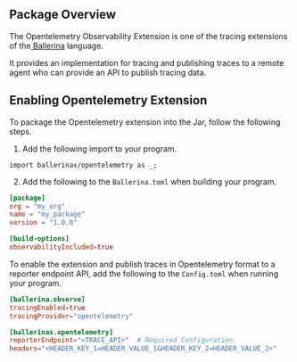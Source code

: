 ## Package Overview

The Opentelemetry Observability Extension is one of the tracing extensions of the<a target="_blank" href="https://ballerina.io/"> Ballerina</a> language.

It provides an implementation for tracing and publishing traces to a remote agent who can provide an API to publish tracing data.

## Enabling Opentelemetry Extension

To package the Opentelemetry extension into the Jar, follow the following steps.
1. Add the following import to your program.
```ballerina
import ballerinax/opentelemetry as _;
```

2. Add the following to the `Ballerina.toml` when building your program.
```toml
[package]
org = "my_org"
name = "my_package"
version = "1.0.0"

[build-options]
observabilityIncluded=true
```

To enable the extension and publish traces in Opentelemetry format to a reporter endpoint API, add the following to the `Config.toml` when running your program.
```toml
[ballerina.observe]
tracingEnabled=true
tracingProvider="opentelemetry"

[ballerinax.opentelemetry]
reporterEndpoint="<TRACE_API>"  # Required Configuration.
headers="<HEADER_KEY_1=HEADER_VALUE_1&HEADER_KEY_2=HEADER_VALUE_2>"             # Optional Configuration. Default value is "".
```
